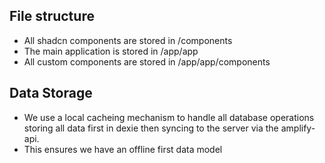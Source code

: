 ## File structure

- All shadcn components are stored in /components
- The main application is stored in /app/app
- All custom components are stored in /app/app/components


## Data Storage

- We use a local cacheing mechanism to handle all database operations storing all data first in dexie then syncing to the server via the amplify-api.
- This ensures we have an offline first data model
